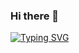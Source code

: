### Hi there 👋

[![Typing SVG](https://readme-typing-svg.demolab.com?font=Quicksand&size=24&pause=1000&color=59A14D&center=true&vCenter=true&width=435&lines=aspiring+full-stack+web+developer;currently+studying+at+Epicodus;learning+JavaScript%2C+C%23%2C+and+React)](https://git.io/typing-svg)

<!--
**eluckie/eluckie** is a ✨ _special_ ✨ repository because its `README.md` (this file) appears on your GitHub profile.

Here are some ideas to get you started:

- 🔭 I’m currently working on ...
- 🌱 I’m currently learning ...
- 👯 I’m looking to collaborate on ...
- 🤔 I’m looking for help with ...
- 💬 Ask me about ...
- 📫 How to reach me: ...
- 😄 Pronouns: ...
- ⚡ Fun fact: ...
-->

